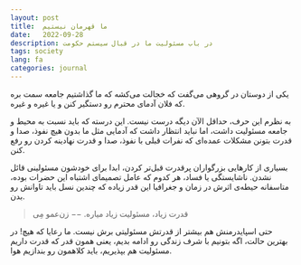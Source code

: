```yaml
---
layout: post
title:  ما قهرمان نیستیم
date:   2022-09-28
description: در باب مسئولیت ما در قبال سیستم حکومت
tags: society
lang: fa
categories: journal
---
```


یکی از دوستان در گروهی می‌گفت که خجالت می‌کشه که ما گذاشتیم جامعه سمت بره که فلان آدمای محترم رو دستگیر کنن و یا غیره و غیره.

به نظرم این حرف، حداقل الآن دیگه درست نیست. این درسته که باید نسبت به محیط و جامعه مسئولیت داشت، اما نباید انتظار داشت که آدمایی مثل ما بدون هیچ نفوذ، صدا و قدرت بتونن مشکلات عمده‌ای که نفرات قبلی با نفوذ، صدا و قدرت نهادینه کردن رو رفع کنن. 

بسیاری از کارهایی بزرگواران پرقدرت قبل‌تر کردن، ابدا برای خودشون مسئولینی قائل نشدن. ناشایستگی یا فساد، هر کدوم که عامل تصمیمای اشتباه این حضرات بوده، متاسفانه حیطه‌ی اثرش در زمان و جغرافیا این قدر زیاده که چندین نسل باید تاوانش رو بدن. 

> قدرت زیاد، مسئولیت زیاد میاره. −− زن‌عمو مِی

حتی اسپایدرمنش هم بیشتر از قدرتش مسئولیتی برش نیست. ما رعایا که هیچ! در بهترین حالت، اگه بتونیم با شرف زندگی رو ادامه بدیم، یعنی همون قدر که قدرت داریم مسئولیت هم بپذیریم، باید کلاهمون رو بندازیم هوا.
